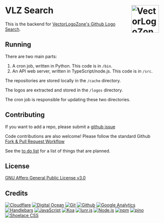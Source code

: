 
# VLZ Search [<img alt="VectorLogoZone Logo" src="https://metamaker.vectorlogo.zone/favicon.svg" height="90" align="right" />](https://www.vectorlogo.zone/search-github.html)

This is the backend for [VectorLogoZone's Github Logo Search](https://www.vectorlogo.zone/search-github.html).

## Running

There are two main parts: 

 1. A cron job, written in Python.  This code is in `/bin`.
 2. An API web server, written in TypeScript/node.js.  This code is in `/src`.

The repositories are stored locally in the `/cache` directory.

The logos are extracted and stored in the `/logos` directory.

The cron job is responsible for updating these two directories.

## Contributing

If you want to add a repo, please submit a [github issue](https://github.com/VectorLogoZone/github-logo-search/issues/new)

Code contributions are also welcome!  Please follow the standard Github [Fork & Pull Request Workflow](https://gist.github.com/Chaser324/ce0505fbed06b947d962)

See the [to do list](TODO.md) for a list of things that are planned.

## License

[GNU Affero General Public License v3.0](LICENSE.txt)

## Credits

[![Cloudflare](https://www.vectorlogo.zone/logos/cloudflare/cloudflare-ar21.svg)](https://www.cloudflare.com/ "CDN")
[![Digital Ocean](https://www.vectorlogo.zone/logos/digitalocean/digitalocean-ar21.svg)](https://www.digitalocean.com/ "Hosting")
[![Git](https://www.vectorlogo.zone/logos/git-scm/git-scm-ar21.svg)](https://git-scm.com/ "Version control")
[![Github](https://www.vectorlogo.zone/logos/github/github-ar21.svg)](https://github.com/ "Code hosting")
[![Google Analytics](https://www.vectorlogo.zone/logos/google_analytics/google_analytics-ar21.svg)](https://www.google.com/analytics "Traffic Measurement")
[![Handlebars](https://www.vectorlogo.zone/logos/handlebarsjs/handlebarsjs-ar21.svg)](http://handlebarsjs.com/ "Templating")
[![JavaScript](https://www.vectorlogo.zone/logos/javascript/javascript-ar21.svg)](https://developer.mozilla.org/en-US/docs/Web/JavaScript "Programming Language")
[![Koa](https://www.vectorlogo.zone/logos/koajs/koajs-ar21.svg)](https://koajs.com/ "Web framework")
[![lunr.js](https://www.vectorlogo.zone/logos/lunrjs/lunrjs-ar21.svg)](https://lunrjs.com/ "Full-text search")
[![Node.js](https://www.vectorlogo.zone/logos/nodejs/nodejs-ar21.svg)](https://nodejs.org/ "Application Server")
[![npm](https://www.vectorlogo.zone/logos/npmjs/npmjs-ar21.svg)](https://www.npmjs.com/ "JS Package Management")
[![pino](https://www.vectorlogo.zone/logos/getpinoio/getpinoio-ar21.svg)](https://www.getpino.io/ "Logging")
[![Shoelace CSS](https://www.vectorlogo.zone/logos/shoelacestyle/shoelacestyle-ar21.svg)](https://shoelace.style/ "CSS")

